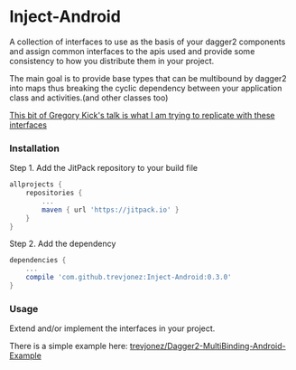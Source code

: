 # Inject-Android

A collection of interfaces to use as the basis of your dagger2 components and assign common interfaces to the apis used and provide some consistency to how you distribute them in your project.

The main goal is to provide base types that can be multibound by dagger2 into maps thus breaking the cyclic dependency between your application class and activities.(and other classes too)

[This bit of Gregory Kick's talk is what I am trying to replicate with these interfaces](https://youtu.be/iwjXqRlEevg?t=28m13s)

### Installation

Step 1. Add the JitPack repository to your build file
```groovy
allprojects {
    repositories {
        ...
        maven { url 'https://jitpack.io' }
    }
}
```
Step 2. Add the dependency
```groovy
dependencies {
    ...
    compile 'com.github.trevjonez:Inject-Android:0.3.0'
}
```

### Usage

Extend and/or implement the interfaces in your project.

There is a simple example here: [trevjonez/Dagger2-MultiBinding-Android-Example](https://github.com/trevjonez/Dagger2-MultiBinding-Android-Example)
